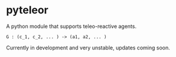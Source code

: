 # pyteleor

A python module that supports teleo-reactive agents.

``` G : (c_1, c_2, ... ) -> (a1, a2, ... ) ```

Currently in development and very unstable, updates coming soon.
